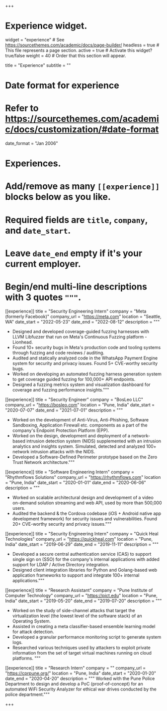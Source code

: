 +++
# Experience widget.
widget = "experience"  # See https://sourcethemes.com/academic/docs/page-builder/
headless = true  # This file represents a page section.
active = true  # Activate this widget? true/false
weight = 40  # Order that this section will appear.

title = "Experience"
subtitle = ""

# Date format for experience
#   Refer to https://sourcethemes.com/academic/docs/customization/#date-format
date_format = "Jan 2006"

# Experiences.
#   Add/remove as many `[[experience]]` blocks below as you like.
#   Required fields are `title`, `company`, and `date_start`.
#   Leave `date_end` empty if it's your current employer.
#   Begin/end multi-line descriptions with 3 quotes `"""`.
[[experience]]
  title = "Security Engineering Intern"
  company = "Meta (formerly Facebook)"
  company_url = "https://meta.com"
  location = "Seattle, WA"
  date_start = "2022-05-23"
  date_end = "2022-08-12"
  description = """
  - Designed and developed coverage-guided fuzzing harnesses with LLVM Libfuzzer that run on Meta's Continuous Fuzzing platform - Lionhead.
  - Found 10+ security bugs in Meta's production code and tooling systems through fuzzing and code reviews / auditing.
  - Audited and statically analyzed code in the WhatsApp Payment Engine system for security and privacy issues. Found 5+ CVE-worthy security bugs.
  - Worked on developing an automated fuzzing harness generation system to get coverage guided fuzzing for 100,000+ API endpoints.
  - Designed a fuzzing metrics system and visualization dashboard for coverage and fuzzing performance insights."""

[[experience]]
  title = "Security Engineer"
  company = "BosLeo LLC"
  company_url = "https://bosleo.com"
  location = "Pune, India"
  date_start = "2020-07-07"
  date_end = "2021-07-01"
  description = """
  - Worked on the development of Anti-Virus, Anti-Phishing, Software Sandboxing, Application Firewall etc. components as a part of the company's Endpoint Protection Platform (EPP).
  - Worked on the design, development and deployment of a network-based intrusion detection system (NIDS) supplemented with an intrusion analytics and insights system. Simulated, detected and analyzed 100+ network intrusion attacks with the NIDS.
  - Developed a Software-Defined Perimeter prototype based on the Zero Trust Network architecture."""


[[experience]]
  title = "Software Engineering Intern"
  company = "Rhythmflows Solutions"
  company_url = "https://rhythmflows.com"
  location = "Pune, India"
  date_start = "2020-01-01"
  date_end = "2020-06-06"
  description = """
  - Worked on scalable architectural design and development of a video on-demand solution streaming and web API, used by more than 500,000 users.
  - Audited the backend \& the Cordova codebase (iOS + Android native app development framework) for security issues and vulnerabilities. Found 20+ CVE-worthy security and privacy issues."""
  
[[experience]]
  title = "Security Engineering Intern"
  company = "Quick Heal Technologies"
  company_url = "https://quickheal.com"
  location = "Pune, India"
  date_start = "2019-06-29"
  date_end = "2019-11-11"
  description = """
  - Developed a secure central authentication service (CAS) to support single sign on (SSO) for the company's internal applications with added support for LDAP / Active Directory integration.
  - Designed client integration libraries for Python and Golang-based web application frameworks to support and integrate 100+ internal applications."""


[[experience]]
  title = "Research Assistant"
  company = "Pune Institute of Computer Technology"
  company_url = "https://pict.edu"
  location = "Pune, India"
  date_start = "2019-05-20"
  date_end = "2019-07-20"
  description = """
  - Worked on the study of side-channel attacks that target the virtualization level (the lowest level of the software stack) of an Operating System.
  - Assisted in creating a meta classifier-based ensemble learning model for attack detection.
  - Developed a granular performance monitoring script to generate system logs.
  - Researched various techniques used by attackers to exploit private information from the set of target virtual machines running on cloud platforms.
  """


[[experience]]
  title = "Research Intern"
  company = ""
  company_url = "https://cprpune.org/"
  location = "Pune, India"
  date_start = "2020-01-20"
  date_end = "2020-04-20"
  description = """
  Worked with the Pune Police Department to design and develop a PoC (proof-of-concept) for an automated WiFi Security Analyzer for ethical war drives conducted by the police department."""


+++
